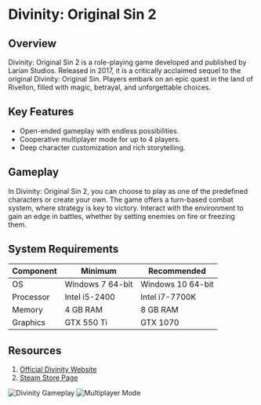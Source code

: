 # Divinity: Original Sin 2

## Overview
Divinity: Original Sin 2 is a role-playing game developed and published by Larian Studios. Released in 2017, it is a critically acclaimed sequel to the original Divinity: Original Sin. Players embark on an epic quest in the land of Rivellon, filled with magic, betrayal, and unforgettable choices.

## Key Features
- Open-ended gameplay with endless possibilities.
- Cooperative multiplayer mode for up to 4 players.
- Deep character customization and rich storytelling.

## Gameplay
In Divinity: Original Sin 2, you can choose to play as one of the predefined characters or create your own. The game offers a turn-based combat system, where strategy is key to victory. Interact with the environment to gain an edge in battles, whether by setting enemies on fire or freezing them.

## System Requirements
| Component        | Minimum                | Recommended           |
|------------------|------------------------|-----------------------|
| OS               | Windows 7 64-bit      | Windows 10 64-bit    |
| Processor        | Intel i5-2400         | Intel i7-7700K       |
| Memory           | 4 GB RAM              | 8 GB RAM             |
| Graphics         | GTX 550 Ti            | GTX 1070             |

## Resources
1. [Official Divinity Website](https://larian.com)
2. [Steam Store Page](https://store.steampowered.com/app/435150)

![Divinity Gameplay](https://www.miastogier.pl/baza/images/20171125170140_1_0.jpg)
![Multiplayer Mode](https://gugimages.s3.us-east-2.amazonaws.com/wp-content/uploads/2020/09/29110540/divinity-original-sin-2-definitive-edition-uhd-4k-wallpaper-scaled.jpg)

